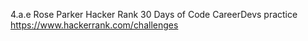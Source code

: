 4.a.e
Rose Parker
Hacker Rank 30 Days of Code
CareerDevs practice
https://www.hackerrank.com/challenges